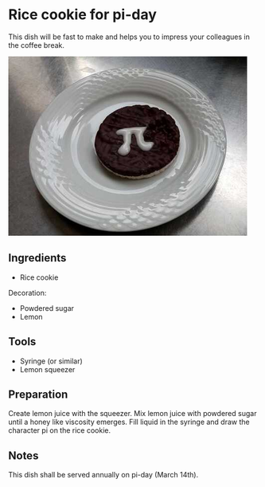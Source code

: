 # Rice cookie for pi-day 

This dish will be fast to make and helps you to impress your colleagues in the coffee break.

![Test Image](figures/piCake.jpg)

## Ingredients

+ Rice cookie

Decoration:

+ Powdered sugar
+ Lemon

## Tools

+ Syringe (or similar)
+ Lemon squeezer

## Preparation

Create lemon juice with the squeezer. Mix lemon juice with powdered sugar until a honey like viscosity emerges. Fill liquid in the syringe and draw the character pi on the rice cookie.

## Notes

This dish shall be served annually on pi-day (March 14th).
